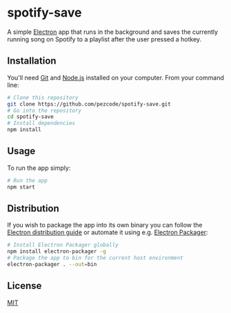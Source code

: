 # spotify-save

A simple [Electron](https://electronjs.org/) app that runs in the background and saves the currently running song on Spotify to a playlist after the user pressed a hotkey.

## Installation

You'll need [Git](https://git-scm.com) and [Node.js](https://nodejs.org) installed on your computer. From your command line:

```bash
# Clone this repository
git clone https://github.com/pezcode/spotify-save.git
# Go into the repository
cd spotify-save
# Install dependencies
npm install
```

## Usage

To run the app simply:

```bash
# Run the app
npm start
```

## Distribution

If you wish to package the app into its own binary you can follow the [Electron distribution guide](https://electronjs.org/docs/tutorial/application-distribution) or automate it using e.g. [Electron Packager](https://www.npmjs.com/package/electron-packager):

```bash
# Install Electron Packager globally
npm install electron-packager -g
# Package the app to bin for the current host environment
electron-packager . --out=bin
```

## License

[MIT](LICENSE)
